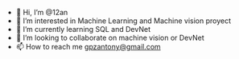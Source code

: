 - 👋 Hi, I’m @12an
- 👀 I’m interested in Machine Learning and Machine vision proyect
- 🌱 I’m currently learning SQL and DevNet
- 💞️ I’m looking to collaborate on machine vision or DevNet
- 📫 How to reach me gpzantony@gmail.com

<!---
12an/12an is a ✨ special ✨ repository because its `README.md` (this file) appears on your GitHub profile.
You can click the Preview link to take a look at your changes.
--->
